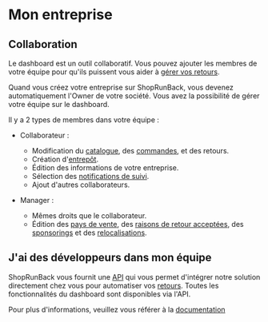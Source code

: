 # Mon entreprise

## Collaboration

Le dashboard est un outil collaboratif. Vous pouvez ajouter les membres de votre équipe pour qu'ils puissent vous aider à [gérer vos retours](#gestion-des-retours).

Quand vous créez votre entreprise sur ShopRunBack, vous devenez automatiquement l'Owner de votre société. Vous avez la possibilité de gérer votre équipe sur le dashboard.

Il y a 2 types de membres dans votre équipe :

- Collaborateur :

  - Modification du [catalogue](#catalogue), des [commandes](#commandes), et des retours.
  - Création d'[entrepôt](#entrep-t-s).
  - Édition des informations de votre entreprise.
  - Sélection des [notifications de suivi](#notifications).
  - Ajout d'autres collaborateurs.

- Manager :

  - Mêmes droits que le collaborateur.
  - Édition des [pays de vente](#pays-de-vente), des [raisons de retour acceptées](#motifs), des [sponsorings](#sponsoring) et des [relocalisations](#relocalisation).

## J'ai des développeurs dans mon équipe

ShopRunBack vous fournit une [API](https://dashboard.shoprunback.com/fr/tokens) qui vous permet d'intégrer notre solution directement chez vous pour automatiser vos [retours](#gestion-des-retours).
Toutes les fonctionnalités du dashboard sont disponibles via l'API.

Pour plus d'informations, veuillez vous référer à la [documentation](https://shoprunback.github.io/documentation/api.html)